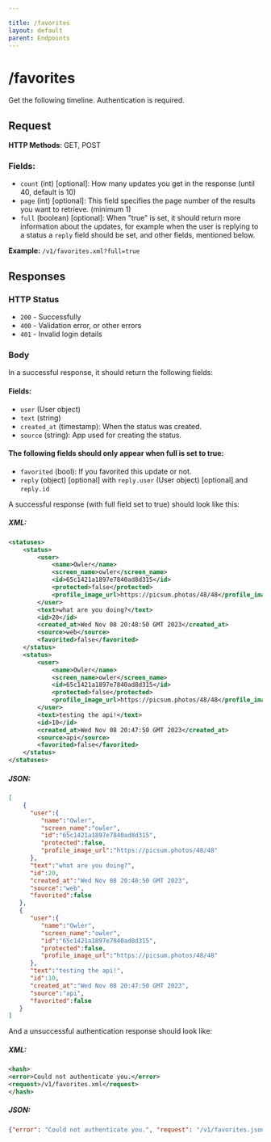 ```yaml
---

title: /favorites
layout: default
parent: Endpoints
---
```

# /favorites

Get the following timeline. Authentication is required.
## Request
**HTTP Methods**: GET, POST
### Fields:
* `count` (int) [optional]: How many updates you get in the response (until 40, default is 10)
* `page` (int) [optional]: This field specifies the page number of the results you want to retrieve. (minimum 1)
* `full` (boolean) [optional]: When "true" is set, it should return more information about the updates, for example when the user is replying to a status a `reply` field should be set, and other fields, mentioned below.

**Example:** `/v1/favorites.xml?full=true`

## Responses

### HTTP Status
- `200` - Successfully 
- `400` - Validation error, or other errors
- `401` - Invalid login details

### Body

In a successful response, it should return the following fields:

#### Fields:
* `user` (User object)
* `text` (string)
* `created_at` (timestamp): When the status was created.
* `source` (string): App used for creating the status.
#### The following fields should only appear when full is set to true:
* `favorited` (bool): If you favorited this update or not.
* `reply` (object) [optional] with `reply.user` (User object) [optional] and `reply.id`

A successful response (with full field set to true) should look like this:

##### XML:
```xml
<statuses>
    <status>
        <user>
            <name>Owler</name>
            <screen_name>owler</screen_name>
            <id>65c1421a1897e7840ad8d315</id>
            <protected>false</protected>
            <profile_image_url>https://picsum.photos/48/48</profile_image_url>
        </user>
        <text>what are you doing?</text>
        <id>20</id>
        <created_at>Wed Nov 08 20:48:50 GMT 2023</created_at>
        <source>web</source>
        <favorited>false</favorited>
    </status>
    <status>
        <user>
            <name>Owler</name>
            <screen_name>owler</screen_name>
            <id>65c1421a1897e7840ad8d315</id>
            <protected>false</protected>
            <profile_image_url>https://picsum.photos/48/48</profile_image_url>
        </user>
        <text>testing the api!</text>
        <id>10</id>
        <created_at>Wed Nov 08 20:47:50 GMT 2023</created_at>
        <source>api</source>
        <favorited>false</favorited>
    </status>
</statuses>
```

##### JSON:
```json
[
    {
      "user":{
         "name":"Owler",
         "screen_name":"owler",
         "id":"65c1421a1897e7840ad8d315",
         "protected":false,
         "profile_image_url":"https://picsum.photos/48/48"
      },
      "text":"what are you doing?",
      "id":20,
      "created_at":"Wed Nov 08 20:48:50 GMT 2023",
      "source":"web",
      "favorited":false
   },
   {
      "user":{
         "name":"Owler",
         "screen_name":"owler",
         "id":"65c1421a1897e7840ad8d315",
         "protected":false,
         "profile_image_url":"https://picsum.photos/48/48"
      },
      "text":"testing the api!",
      "id":10,
      "created_at":"Wed Nov 08 20:47:50 GMT 2023",
      "source":"api",
      "favorited":false
   }
]
```


And a unsuccessful authentication response should look like:


##### XML:
```xml
<hash>
<error>Could not authenticate you.</error>
<request>/v1/favorites.xml</request>
</hash>
```

##### JSON:
```json
{"error": "Could not authenticate you.", "request": "/v1/favorites.json"}
```